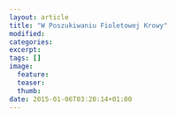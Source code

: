 ```yaml
---
layout: article
title: "W Poszukiwaniu Fioletowej Krowy"
modified:
categories: 
excerpt:
tags: []
image:
  feature:
  teaser:
  thumb:
date: 2015-01-06T03:20:14+01:00
---
```


